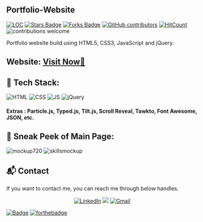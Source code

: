 ## Portfolio-Website

<a href="https://github.com/MrKrishnaAgarwal/KrishnaAgarwal"><img src="https://sloc.xyz/github/MrKrishnaAgarwal/KrishnaAgarwal" alt="LOC"/></a>
<a href="https://github.com/MrKrishnaAgarwal/KrishnaAgarwal"><img src="https://img.shields.io/github/stars/MrKrishnaAgarwal/KrishnaAgarwal" alt="Stars Badge"/></a>
<a href="https://github.com/MrKrishnaAgarwal/KrishnaAgarwal/network/members"><img src="https://img.shields.io/github/forks/MrKrishnaAgarwal/KrishnaAgarwal" alt="Forks Badge"/></a>
<a href="https://github.com/MrKrishnaAgarwal/KrishnaAgarwalMrKrishnaAgarwal/KrishnaAgarwal/graphs/contributors"><img alt="GitHub contributors" src="https://img.shields.io/github/contributors/MrKrishnaAgarwal/KrishnaAgarwal?color=2b9348"></a> 
[![HitCount](https://hits.dwyl.com/MrKrishnaAgarwal/KrishnaAgarwal.svg?style=flat-square)](bit.ly/TheKrishnaPortfolio)
![contributions welcome](https://img.shields.io/badge/contributions-welcome-brightgreen.svg?style=flat)
  <br>


Portfolio website build using HTML5, CSS3, JavaScript and jQuery.

<h2> Website: 
<a href="https://mrkrishnaagarwal.github.io/KrishnaAgarwal/" target="_blank">Visit Now🚀</a>
</h2> 

## 📌 Tech Stack:
![HTML](https://img.shields.io/badge/html5%20-%23E34F26.svg?&style=for-the-badge&logo=html5&logoColor=white)
![CSS](https://img.shields.io/badge/css3%20-%231572B6.svg?&style=for-the-badge&logo=css3&logoColor=white)
![JS](https://img.shields.io/badge/javascript%20-%23323330.svg?&style=for-the-badge&logo=javascript&logoColor=%23F7DF1E)
<img alt="jQuery" src="https://img.shields.io/badge/jquery-%230769AD.svg?style=for-the-badge&logo=jquery&logoColor=white"/>

#### Extras : Particle.js, Typed.js, Tilt.js, Scroll Reveal, Tawkto, Font Awesome, JSON, etc.

## 📌 Sneak Peek of Main Page:
![mockup720](https://i.imgur.com/s7NImJI.png)
![skillsmockup](https://i.imgur.com/bX98b0F.png)


<h2>📬 Contact</h2>

If you want to contact me, you can reach me through below handles.

<div align="center">


<a  href="https://www.linkedin.com/in/mr-krishna-agarwal/" target="_blank"><img alt="LinkedIn" src="https://img.shields.io/badge/linkedin%20-%230077B5.svg?&style=for-the-badge&logo=linkedin&logoColor=white" /></a>
<a href="https://twitter.com/DMKrishnaA" target="_blank"><img src="https://img.shields.io/badge/twitter-%2300acee.svg?&style=for-the-badge&logo=twitter&logoColor=white&alt=twitter" /></a>
<a href="mailto:dmkrishna.agarwal@gmail.com"><img  alt="Gmail" src="https://img.shields.io/badge/Gmail-D14836?style=for-the-badge&logo=gmail&logoColor=white" />

</div>

[![Badge](https://forthebadge.com/images/badges/built-with-love.svg)](https://bit.ly/TheKrishnaPortfolio)
[![forthebadge](https://forthebadge.com/images/badges/uses-html.svg)](https://bit.ly/TheKrishnaPortfolio)

